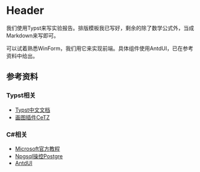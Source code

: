 # Header

我们使用Typst来写实验报告。排版模板我已写好，剩余的除了数学公式外，当成Markdown来写即可。

可以试着熟悉WinForm，我们用它来实现前端。具体组件使用AntdUI，已在参考资料中给出。

## 参考资料

### Typst相关

* [Typst中文文档](https://typst-doc-cn.github.io/docs/guides/guide-for-latex-users/)
* [画图插件CeTZ](https://cetz-package.github.io/docs/)

### C#相关

* [Microsoft官方教程](https://learn.microsoft.com/zh-cn/dotnet/csharp/)
* [Npgsql操控Postgre](https://www.npgsql.org/doc/index.html)
* [AntdUI](https://gitee.com/antdui/AntdUI)
